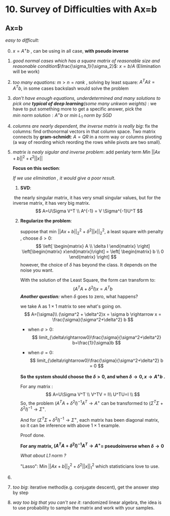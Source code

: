 # 10. Survey of Difficulties with Ax=b

## Ax=b

*easy to difficult:*

0. $x=A^+b$ , can be using in all case, **with pseudo inverse**

1. *good normal cases which has a square matrix of reasonable size and reasonable condition*$\frac{\sigma_1}{\sigma_2}$: $x=b/A$ (Elimination will be work)

2. *too many equations:* $m>n=rank$ ,  solving by least square: $A^TA\hat{x}=A^Tb$, in some cases backslash would solve the problem

3. *don't have enough equations, underdetermined and many solutions to pick one **typical of deep learning**(some many unkwon weights)* : we have to put something more to get a specific answer, pick the $min\ norm\ solution:A^+b$ or $min\ L_1\ norm\  by\ SGD$

4. *columns are nearly dependent, the inverse matrix is really big*: fix the columns: find orthonormal vectors in that column space. Two matrix connects by **gram-schmidt**: $A=QR$ in a norm way or columns pivoting (a way of reording which reording the rows while pivots are two small).

5. *matrix is nealy sigular and inverse problem*: add penlaty term $Min\ ||Ax+b||^2+\epsilon^2||x||$

   **Focus on this section**:

   *If we use elimination , it would give a poor result.*

   1. **SVD**:

   ​		the nearly singular matrix, it has very small singular values, but for the inverse matrix, it has very big matrix. 
   $$
   A=U\Sigma V^T \\
   A^{-1} = V \Sigma^{-1}U^T
   $$

   2. **Regularize the problem**:

      suppose that min $||Ax+b||_2^2+\delta^2||x||^2_2$, a least square with penalty , choose $\delta>0$:
      $$
      \left[ \begin{matrix} A \\ \delta I \end{matrix} \right] \left[\begin{matrix} x\end{matrix}\right] = \left[ \begin{matrix} b \\ 0 \end{matrix} \right]
      $$
      however, the choice of $\delta$ has beyond the class. It depends on the noise you want.

      With the solution of the Least Square, the form can transform to:
      $$
      (A^TA+\delta^2I)x=A^Tb
      $$
      ***Another question:*** when $\delta$ goes to zero, what happens?

      we take A as $1\times 1$ matrix to see what's going on.
      $$
      A=[\sigma]\\
      (\sigma^2 + \delta^2)x = \sigma b \rightarrow x = \frac{\sigma}{\sigma^2+\delta^2} b
      $$

      - when $\sigma > 0$:
        $$
        limit_{\delta\rightarrow0}\frac{\sigma}{\sigma^2+\delta^2} b=\frac{1}{\sigma}b
        $$

      - when $\sigma=0$:
        $$
        limit_{\delta\rightarrow0}\frac{\sigma}{\sigma^2+\delta^2} b = 0
        $$

      **So the system should choose the $\delta >0$, and when $\delta \rightarrow 0, x\rightarrow A^+b$ .**

      For any matrix :
      $$
      A=U\Sigma V^T \\
      V^TV = I\\
      U^TU=I \\
      $$
      So, the problem $(A^TA+\delta^2I)^{-1}A^T\rightarrow A^+$ can be transformed to $(\Sigma^T\Sigma+\delta^2I)^{-1}\rightarrow \Sigma^+$.

      And for  $(\Sigma^T\Sigma+\delta^2I)^{-1}\rightarrow \Sigma^+$, each matrix has been diagonal matrix, so it can be inference with above $1\times 1$ example. 

      Proof done.

      **For any matrix, $(A^TA+\delta^2I)^{-1}A^T\rightarrow A^+$= pseudoinverse when $\delta \rightarrow 0$**

      *What about L1 norm ?*

      "Lasso": Min $||Ax+b||_2^2+\delta^2||x||^2_1$ which statisticians love to use.

6. 

6. *too big*: iterative method(e.g. conjugate descent), get the answer step by step

7. *way too big that you can't see it*: randomized linear algebra, the idea is to use probability to sample the matrix and work with your samples.



